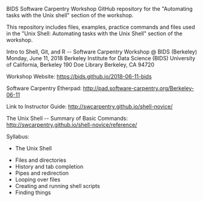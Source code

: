 BIDS Software Carpentry Workshop GitHub repository for the "Automating tasks with the Unix shell" section of the workshop.

This repository includes files, examples, practice commands and files used in the "Unix Shell: Automating tasks with the Unix Shell" section of the workshop.

Intro to Shell, Git, and R -- Software Carpentry Workshop @ BIDS (Berkeley) Monday, June 11, 2018 Berkeley Institute for Data Science (BIDS) University of California, Berkeley 190 Doe Library Berkeley, CA 94720

Workshop Website: https://bids.github.io/2018-06-11-bids

Software Carpentry Etherpad: http://pad.software-carpentry.org/Berkeley-06-11

Link to Instructor Guide: http://swcarpentry.github.io/shell-novice/

The Unix Shell -- Summary of Basic Commands: http://swcarpentry.github.io/shell-novice/reference/

Syllabus: 

- The Unix Shell
* Files and directories
* History and tab completion
* Pipes and redirection
* Looping over files
* Creating and running shell scripts
* Finding things 



